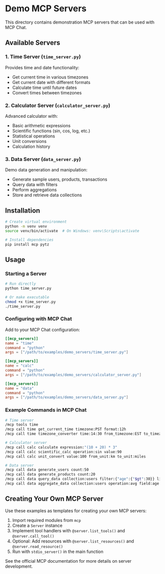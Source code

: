 # Demo MCP Servers

This directory contains demonstration MCP servers that can be used with MCP Chat.

## Available Servers

### 1. Time Server (`time_server.py`)
Provides time and date functionality:
- Get current time in various timezones
- Get current date with different formats
- Calculate time until future dates
- Convert times between timezones

### 2. Calculator Server (`calculator_server.py`)
Advanced calculator with:
- Basic arithmetic expressions
- Scientific functions (sin, cos, log, etc.)
- Statistical operations
- Unit conversions
- Calculation history

### 3. Data Server (`data_server.py`)
Demo data generation and manipulation:
- Generate sample users, products, transactions
- Query data with filters
- Perform aggregations
- Store and retrieve data collections

## Installation

```bash
# Create virtual environment
python -m venv venv
source venv/bin/activate  # On Windows: venv\Scripts\activate

# Install dependencies
pip install mcp pytz
```

## Usage

### Starting a Server

```bash
# Run directly
python time_server.py

# Or make executable
chmod +x time_server.py
./time_server.py
```

### Configuring with MCP Chat

Add to your MCP Chat configuration:

```toml
[[mcp_servers]]
name = "time"
command = "python"
args = ["/path/to/examples/demo_servers/time_server.py"]

[[mcp_servers]]
name = "calc"
command = "python" 
args = ["/path/to/examples/demo_servers/calculator_server.py"]

[[mcp_servers]]
name = "data"
command = "python"
args = ["/path/to/examples/demo_servers/data_server.py"]
```

### Example Commands in MCP Chat

```bash
# Time server
/mcp tools time
/mcp call time get_current_time timezone:PST format:12h
/mcp call time timezone_converter time:14:30 from_timezone:EST to_timezone:PST

# Calculator server
/mcp call calc calculate expression:"(10 + 20) * 3"
/mcp call calc scientific_calc operation:sin value:90
/mcp call calc unit_convert value:100 from_unit:km to_unit:miles

# Data server
/mcp call data generate_users count:50
/mcp call data generate_products count:20
/mcp call data query_data collection:users filter:{"age":{"$gt":30}} limit:5
/mcp call data aggregate_data collection:users operation:avg field:age
```

## Creating Your Own MCP Server

Use these examples as templates for creating your own MCP servers:

1. Import required modules from `mcp`
2. Create a `Server` instance
3. Implement tool handlers with `@server.list_tools()` and `@server.call_tool()`
4. Optional: Add resources with `@server.list_resources()` and `@server.read_resource()`
5. Run with `stdio_server()` in the main function

See the official MCP documentation for more details on server development.